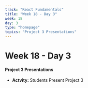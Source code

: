 ```yaml
---
track: "React Fundamentals"
title: "Week 18 - Day 3"
week: 18
day: 3
type: "homepage"
topics: "Project 3 Presentations"
---
```



# Week 18 - Day 3

#### Project 3 Presentations
- **Actvity:** Students Present Project 3



